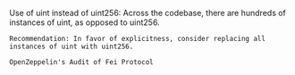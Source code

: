 Use of uint instead of uint256: Across the codebase, there are hundreds of instances of uint, as opposed to uint256.

    Recommendation: In favor of explicitness, consider replacing all instances of uint with uint256.

    OpenZeppelin's Audit of Fei Protocol